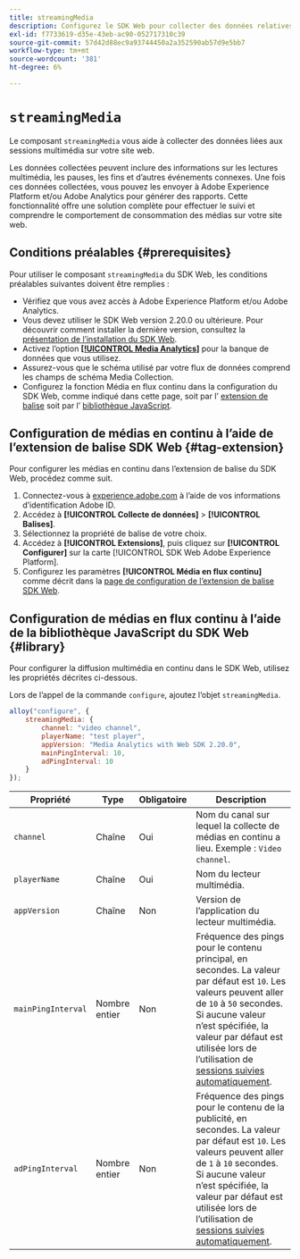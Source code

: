 ```yaml
---
title: streamingMedia
description: Configurez le SDK Web pour collecter des données relatives à l’utilisation des médias sur vos propriétés web.
exl-id: f7733619-d35e-43eb-ac90-052717310c39
source-git-commit: 57d42d88ec9a93744450a2a352590ab57d9e5bb7
workflow-type: tm+mt
source-wordcount: '381'
ht-degree: 6%

---
```


# `streamingMedia`

Le composant `streamingMedia` vous aide à collecter des données liées aux sessions multimédia sur votre site web.

Les données collectées peuvent inclure des informations sur les lectures multimédia, les pauses, les fins et d’autres événements connexes. Une fois ces données collectées, vous pouvez les envoyer à Adobe Experience Platform et/ou Adobe Analytics pour générer des rapports. Cette fonctionnalité offre une solution complète pour effectuer le suivi et comprendre le comportement de consommation des médias sur votre site web.

## Conditions préalables {#prerequisites}

Pour utiliser le composant `streamingMedia` du SDK Web, les conditions préalables suivantes doivent être remplies :

* Vérifiez que vous avez accès à Adobe Experience Platform et/ou Adobe Analytics.
* Vous devez utiliser le SDK Web version 2.20.0 ou ultérieure. Pour découvrir comment installer la dernière version, consultez la [présentation de l’installation du SDK Web](../../install/overview.md).
* Activez l’option **[[!UICONTROL Media Analytics]](../../../datastreams/configure.md#advanced-options)** pour la banque de données que vous utilisez.
* Assurez-vous que le schéma utilisé par votre flux de données comprend les champs de schéma Media Collection.
* Configurez la fonction Média en flux continu dans la configuration du SDK Web, comme indiqué dans cette page, soit par l’ [extension de balise](#tag-extension) soit par l’ [bibliothèque JavaScript](#library).

## Configuration de médias en continu à l’aide de l’extension de balise SDK Web {#tag-extension}

Pour configurer les médias en continu dans l’extension de balise du SDK Web, procédez comme suit.

1. Connectez-vous à [experience.adobe.com](https://experience.adobe.com?lang=fr) à l’aide de vos informations d’identification Adobe ID.
1. Accédez à **[!UICONTROL Collecte de données]** > **[!UICONTROL Balises]**.
1. Sélectionnez la propriété de balise de votre choix.
1. Accédez à **[!UICONTROL Extensions]**, puis cliquez sur **[!UICONTROL Configurer]** sur la carte [!UICONTROL SDK Web Adobe Experience Platform].
1. Configurez les paramètres **[!UICONTROL Média en flux continu]** comme décrit dans la [page de configuration de l’extension de balise SDK Web](../../../tags/extensions/client/web-sdk/web-sdk-extension-configuration.md#media-collection).

## Configuration de médias en flux continu à l’aide de la bibliothèque JavaScript du SDK Web {#library}

Pour configurer la diffusion multimédia en continu dans le SDK Web, utilisez les propriétés décrites ci-dessous.

Lors de l’appel de la commande `configure`, ajoutez l’objet `streamingMedia`.

```js
alloy("configure", {
    streamingMedia: {
        channel: "video channel",
        playerName: "test player",
        appVersion: "Media Analytics with Web SDK 2.20.0",
        mainPingInterval: 10,
        adPingInterval: 10
    }
});
```

| Propriété | Type | Obligatoire | Description |
|---------|----------|---------|---------|
| `channel` | Chaîne | Oui | Nom du canal sur lequel la collecte de médias en continu a lieu. Exemple : `Video channel`. |
| `playerName` | Chaîne | Oui | Nom du lecteur multimédia. |
| `appVersion` | Chaîne | Non | Version de l’application du lecteur multimédia. |
| `mainPingInterval` | Nombre entier | Non | Fréquence des pings pour le contenu principal, en secondes. La valeur par défaut est `10`. Les valeurs peuvent aller de `10` à `50` secondes.  Si aucune valeur n’est spécifiée, la valeur par défaut est utilisée lors de l’utilisation de [sessions suivies automatiquement](../createmediasession.md#automatic). |
| `adPingInterval` | Nombre entier | Non | Fréquence des pings pour le contenu de la publicité, en secondes. La valeur par défaut est `10`. Les valeurs peuvent aller de `1` à `10` secondes. Si aucune valeur n’est spécifiée, la valeur par défaut est utilisée lors de l’utilisation de [sessions suivies automatiquement](../createmediasession.md#automatic). |
